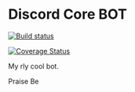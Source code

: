 # Discord Core BOT
[![Build status](https://ci.appveyor.com/api/projects/status/6fwg40a19laotf66?svg=true)](https://ci.appveyor.com/project/WojciechRekosiewicz/discordbot)

[![Coverage Status](https://coveralls.io/repos/github/WojciechRekosiewicz/DiscordBot/badge.svg?branch=master)](https://coveralls.io/github/WojciechRekosiewicz/DiscordBot?branch=master)

My rly cool bot.

Praise Be
